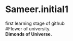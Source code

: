 # Sameer.initial1
first learning stage of github <br>
#Flower of university.<br>
<b>Dimonds of Universe.
